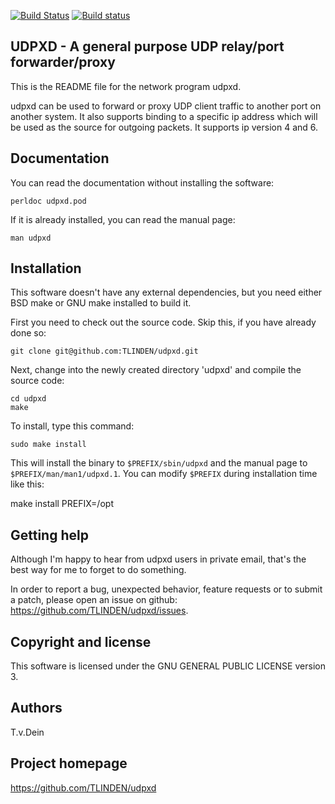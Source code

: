 [![Build Status](https://travis-ci.org/TLINDEN/udpxd.svg?branch=master)](https://travis-ci.org/TLINDEN/udpxd)
[![Build status](https://ci.appveyor.com/api/projects/status/0tujxsr8u324dv9v?svg=true)](https://ci.appveyor.com/project/TLINDEN/udpxd)

## UDPXD - A general purpose UDP relay/port forwarder/proxy

This is the README file for the network program udpxd.

udpxd can be used to forward or proxy UDP client traffic
to another port on another system. It also supports binding
to a specific ip address which will be used as the source
for outgoing packets. It supports ip version 4 and 6.

## Documentation

You can read the documentation without installing the
software:

    perldoc udpxd.pod

If it is already installed, you can read the manual page:

    man udpxd

## Installation

This software doesn't have any external dependencies, but
you need either BSD make or GNU make installed to build it.

First you need to check out the source code. Skip this, if
you have already done so:

    git clone git@github.com:TLINDEN/udpxd.git

Next, change into the newly created directory 'udpxd' and
compile the source code:

    cd udpxd
    make

To install, type this command:

    sudo make install

This will install the binary to `$PREFIX/sbin/udpxd` and
the manual page to `$PREFIX/man/man1/udpxd.1`. You can
modify `$PREFIX` during installation time like this:

   make install PREFIX=/opt

## Getting help

Although I'm happy to hear from udpxd users in private email,
that's the best way for me to forget to do something.

In order to report a bug, unexpected behavior, feature requests
or to submit a patch, please open an issue on github:
https://github.com/TLINDEN/udpxd/issues.

## Copyright and license

This software is licensed under the GNU GENERAL PUBLIC LICENSE version 3.

## Authors

T.v.Dein <tom AT vondein DOT org>

## Project homepage

https://github.com/TLINDEN/udpxd
